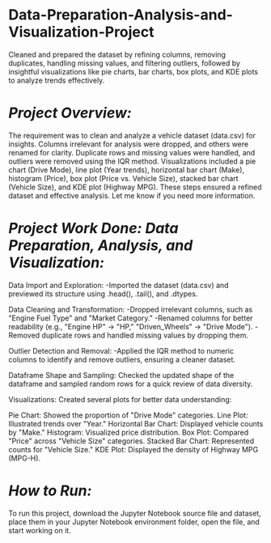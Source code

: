 # Data-Preparation-Analysis-and-Visualization-Project
Cleaned and prepared the dataset by refining columns, removing duplicates, handling missing values, and filtering outliers, followed by insightful visualizations like pie charts, bar charts, box plots, and KDE plots to analyze trends effectively.

# *Project Overview:*
The requirement was to clean and analyze a vehicle dataset (data.csv) for insights. Columns irrelevant for analysis were dropped, and others were renamed for clarity. Duplicate rows and missing values were handled, and outliers were removed using the IQR method. Visualizations included a pie chart (Drive Mode), line plot (Year trends), horizontal bar chart (Make), histogram (Price), box plot (Price vs. Vehicle Size), stacked bar chart (Vehicle Size), and KDE plot (Highway MPG). These steps ensured a refined dataset and effective analysis. Let me know if you need more information.

# *Project Work Done: Data Preparation, Analysis, and Visualization:*

Data Import and Exploration:
-Imported the dataset (data.csv) and previewed its structure using .head(), .tail(), and .dtypes.

Data Cleaning and Transformation:
-Dropped irrelevant columns, such as "Engine Fuel Type" and "Market Category."
-Renamed columns for better readability (e.g., "Engine HP" → "HP," "Driven_Wheels" → "Drive Mode").
-Removed duplicate rows and handled missing values by dropping them.

Outlier Detection and Removal:
-Applied the IQR method to numeric columns to identify and remove outliers, ensuring a cleaner dataset.

Dataframe Shape and Sampling:
Checked the updated shape of the dataframe and sampled random rows for a quick review of data diversity.

Visualizations:
Created several plots for better data understanding:

Pie Chart: Showed the proportion of "Drive Mode" categories.
Line Plot: Illustrated trends over "Year."
Horizontal Bar Chart: Displayed vehicle counts by "Make."
Histogram: Visualized price distribution.
Box Plot: Compared "Price" across "Vehicle Size" categories.
Stacked Bar Chart: Represented counts for "Vehicle Size."
KDE Plot: Displayed the density of Highway MPG (MPG-H).

# *How to Run:* 
To run this project, download the Jupyter Notebook source file and dataset, place them in your Jupyter Notebook environment folder, open the file, and start working on it.
